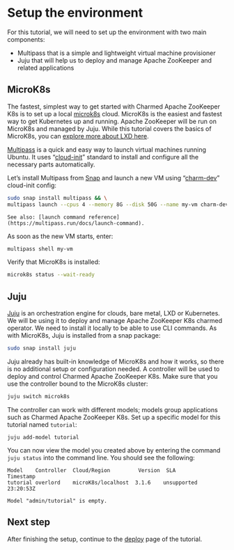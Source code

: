 # Setup the environment

For this tutorial, we will need to set up the environment with two main components:

* Multipass that is a simple and lightweight virtual machine provisioner
* Juju that will help us to deploy and manage Apache ZooKeeper and related applications

## MicroK8s

The fastest, simplest way to get started with Charmed Apache ZooKeeper K8s is to set up a local [microk8s](https://microk8s.io/) cloud. MicroK8s is the easiest and fastest way to get Kubernetes up and running. Apache ZooKeeper will be run on MicroK8s and managed by Juju. While this tutorial covers the basics of MicroK8s, you can [explore more about LXD here](https://linuxcontainers.org/lxd/getting-started-cli/). 

[Multipass](https://multipass.run/) is a quick and easy way to launch virtual machines running Ubuntu. It uses “[cloud-init](https://cloud-init.io/)” standard to install and configure all the necessary parts automatically.

Let’s install Multipass from [Snap](https://snapcraft.io/multipass) and launch a new VM using “[charm-dev](https://github.com/canonical/multipass-blueprints/blob/main/v1/charm-dev.yaml)” cloud-init config:

```bash
sudo snap install multipass && \
multipass launch --cpus 4 --memory 8G --disk 50G --name my-vm charm-dev
```

```{note}
See also: [launch command reference](https://multipass.run/docs/launch-command).
```

As soon as the new VM starts, enter:

```bash
multipass shell my-vm
```

Verify that MicroK8s is installed:

```bash
microk8s status --wait-ready
```

## Juju

[Juju](https://juju.is/) is an orchestration engine for clouds, bare metal, LXD or Kubernetes. We will be using it to deploy and manage Apache ZooKeeper K8s charmed operator. We need to install it locally to be able to use CLI commands. As with MicroK8s, Juju is installed from a snap package:

```bash
sudo snap install juju
```

Juju already has built-in knowledge of MicroK8s and how it works, so there is no additional setup or configuration needed. A controller will be used to deploy and control Charmed Apache ZooKeeper K8s. Make sure that you use the controller bound to the MicroK8s cluster:

```bash
juju switch microk8s
```

The controller can work with different models; models group applications such as Charmed Apache ZooKeeper K8s. Set up a specific model for this tutorial named `tutorial`:

```shell
juju add-model tutorial
```

You can now view the model you created above by entering the command `juju status` into the command line. You should see the following:

```
Model    Controller  Cloud/Region         Version  SLA          Timestamp
tutorial overlord    microK8s/localhost  3.1.6    unsupported  23:20:53Z

Model "admin/tutorial" is empty.
```

## Next step

After finishing the setup, continue to the [deploy](deploy) page of the tutorial.
